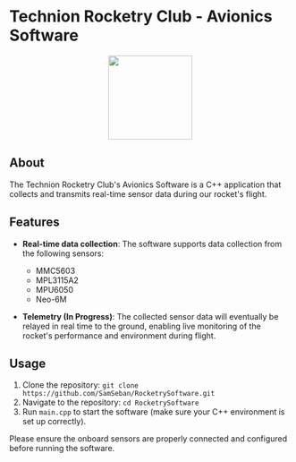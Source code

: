 # Technion Rocketry Club - Avionics Software

<p align="center">
  <img src="https://i.imgur.com/cVFisQp.png" width="150">
</p>

## About

The Technion Rocketry Club's Avionics Software is a C++ application that collects and transmits real-time sensor data during our rocket's flight.

## Features

- **Real-time data collection**: The software supports data collection from the following sensors:
  - MMC5603
  - MPL3115A2
  - MPU6050
  - Neo-6M

- **Telemetry (In Progress)**: The collected sensor data will eventually be relayed in real time to the ground, enabling live monitoring of the rocket's performance and environment during flight.

## Usage

1. Clone the repository: `git clone https://github.com/SamSeban/RocketrySoftware.git`
2. Navigate to the repository: `cd RocketrySoftware`
3. Run `main.cpp` to start the software (make sure your C++ environment is set up correctly).

Please ensure the onboard sensors are properly connected and configured before running the software.
